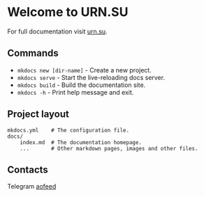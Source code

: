 # Welcome to URN.SU

For full documentation visit [urn.su](https://www.urn.su/code/python/mkdocs/).

## Commands

* `mkdocs new [dir-name]` - Create a new project.
* `mkdocs serve` - Start the live-reloading docs server.
* `mkdocs build` - Build the documentation site.
* `mkdocs -h` - Print help message and exit.

## Project layout

    mkdocs.yml    # The configuration file.
    docs/
        index.md  # The documentation homepage.
        ...       # Other markdown pages, images and other files.

## Contacts

Telegram [aofeed](https://t.me/aofeed)
